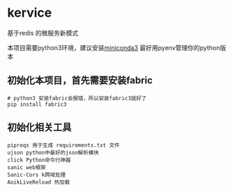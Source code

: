 # kervice
基于redis 的微服务新模式

本项目需要python3环境，建议安装[miniconda3](https://conda.io/miniconda.html)
最好用pyenv管理你的python版本

## 初始化本项目，首先需要安装fabric

```
# python3 安装fabric会报错，所以安装fabric3就好了
pip install fabric3
```

## 初始化相关工具

```
pipreqs 用于生成 requirements.txt 文件
ujson python中最好的json解析模块
click Python命令行神器
sanic web框架
Sanic-Cors k跨域处理
AoikLiveReload 热加载
```
